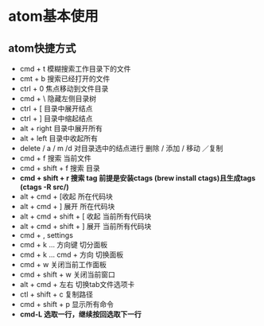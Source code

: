# atom基本使用

## atom快捷方式

* cmd + t	模糊搜索工作目录下的文件
* cmt + b	搜索已经打开的文件
* ctrl + 0	焦点移动到文件目录
* cmd + \	隐藏左侧目录树
* ctrl + [	目录中展开结点
* ctrl + ]	目录中缩起结点
* alt + right 目录中展开所有
* alt + left  目录中收起所有
* delete / a / m /d	对目录选中的结点进行 删除 / 添加 / 移动 ／复制
* cmd + f	搜索 当前文件
* cmd + shift + f	搜索 目录
* __cmd + shift + r	搜索 tag 前提是安装ctags (brew install ctags)且生成tags (ctags -R src/)__
* alt + cmd + [收起 所在代码块
* alt + cmd + ]	展开 所在代码块
* alt + cmd + shift + [	收起 当前所有代码块
* alt + cmd + shift + ]	展开 当前所有代码块
* cmd + ,	settings
* cmd + k ... 方向键	切分面板
* cmd + k ... cmd + 方向	切换面板
* cmd + w	关闭当前工作面板
* cmd + shift + w 关闭当前窗口
* alt + cmd + 左右	切换tab文件选项卡
* ctl + shift + c  复制路径
* cmd + shift + p  显示所有命令
* __cmd-L 选取一行，继续按回选取下一行__
